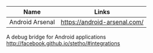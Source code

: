 Name | Links 
------------ | ------------- 
Android Arsenal | https://android-arsenal.com/
A debug bridge for Android applications http://facebook.github.io/stetho/#integrations
